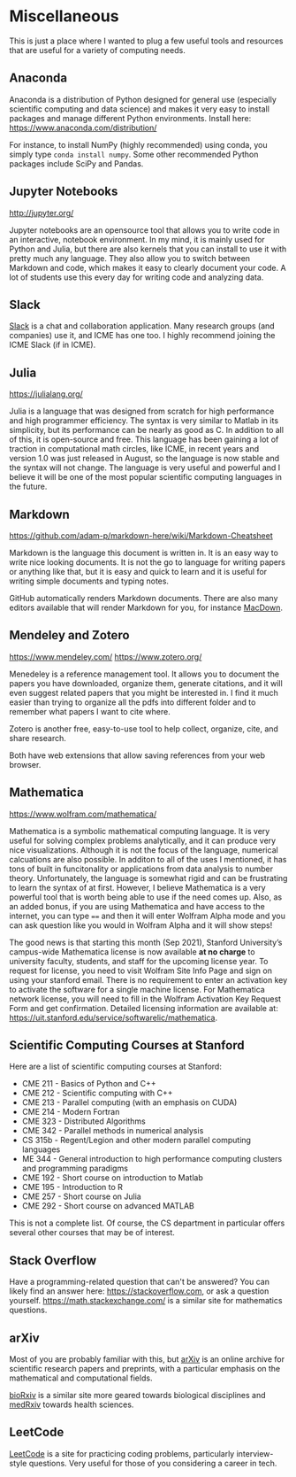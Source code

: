 # Miscellaneous
This is just a place where I wanted to plug a few useful tools and resources that are useful for a variety of computing needs.

## Anaconda

Anaconda is a distribution of Python designed for general use (especially scientific computing and data science) and makes it very easy to install packages and manage different Python environments. Install here: https://www.anaconda.com/distribution/

For instance, to install NumPy (highly recommended) using conda, you simply type `conda install numpy`. Some other recommended Python packages include SciPy and Pandas.

## Jupyter Notebooks
http://jupyter.org/

Jupyter notebooks are an opensource tool that allows you to write code in an interactive, notebook environment. In my mind, it is mainly used for Python and Julia, but there are also kernels that you can install to use it with pretty much any language. They also allow you to switch between Markdown and code, which makes it easy to clearly document your code. A lot of students use this every day for writing code and analyzing data.

## Slack
[Slack](https://slack.com/downloads/) is a chat and collaboration application. Many research groups (and companies) use it, and ICME has one too. I highly recommend joining the ICME Slack (if in ICME).

## Julia
https://julialang.org/

Julia is a language that was designed from scratch for high performance and high programmer efficiency. The syntax is very similar to Matlab in its simplicity, but its performance can be nearly as good as C. In addition to all of this, it is open-source and free. This language has been gaining a lot of traction in computational math circles, like ICME, in recent years and version 1.0 was just released in August, so the language is now stable and the syntax will not change. The language is very useful and powerful and I believe it will be one of the most popular scientific computing languages in the future.

## Markdown
https://github.com/adam-p/markdown-here/wiki/Markdown-Cheatsheet

Markdown is the language this document is written in. It is an easy way to write nice looking documents. It is not the go to language for writing papers or anything like that, but it is easy and quick to learn and it is useful for writing simple documents and typing notes.

GitHub automatically renders Markdown documents. There are also many editors available that will render Markdown for you, for instance [MacDown](https://macdown.uranusjr.com/).

## Mendeley and Zotero
https://www.mendeley.com/ https://www.zotero.org/

Menedeley is a reference management tool. It allows you to document the papers you have downloaded, organize them, generate citations, and it will even suggest related papers that you might be interested in. I find it much easier than trying to organize all the pdfs into different folder and to remember what papers I want to cite where.

Zotero is another free, easy-to-use tool to help collect, organize, cite, and share research.

Both have web extensions that allow saving references from your web browser. 

## Mathematica
https://www.wolfram.com/mathematica/

Mathematica is a symbolic mathematical computing language. It is very useful for solving complex problems analytically, and it can produce very nice visualizations. Although it is not the focus of the language, numerical calcuations are also possible. In additon to all of the uses I mentioned, it has tons of built in funcitonality or applications from data analysis to number theory. Unfortunately, the language is somewhat rigid and can be frustrating to learn the syntax of at first. However, I believe Mathematica is a very powerful tool that is worth being able to use if the need comes up. Also, as an added bonus, if you are using Mathematica and have access to the internet, you can type `==` and then it will enter Wolfram Alpha mode and you can ask question like you would in Wolfram Alpha and it will show steps!

The good news is that starting this month (Sep 2021), Stanford University’s campus-wide Mathematica license is now available **at no charge** to university faculty, students, and staff for the upcoming license year. To request for license, you need to visit Wolfram Site Info Page and sign on using your stanford email. There is no requirement to enter an activation key to activate the software for a single machine license. For Mathematica network license, you will need to fill in the Wolfram Activation Key Request Form and get confirmation. Detailed licensing information are available at: https://uit.stanford.edu/service/softwarelic/mathematica.

## Scientific Computing Courses at Stanford
Here are a list of scientific computing courses at Stanford:
* CME 211 - Basics of Python and C++
* CME 212 - Scientific computing with C++
* CME 213 - Parallel computing (with an emphasis on CUDA)
* CME 214 - Modern Fortran
* CME 323 - Distributed Algorithms
* CME 342 - Parallel methods in numerical analysis
* CS 315b - Regent/Legion and other modern parallel computing languages
* ME 344  - General introduction to high performance computing clusters and programming paradigms
* CME 192 - Short course on introduction to Matlab
* CME 195 - Introduction to R
* CME 257 - Short course on Julia
* CME 292 - Short course on advanced MATLAB

This is not a complete list. Of course, the CS department in particular offers several other courses that may be of interest.

## Stack Overflow
Have a programming-related question that can't be answered? You can likely find an answer here: https://stackoverflow.com, or ask a question yourself. https://math.stackexchange.com/ is a similar site for mathematics questions.

## arXiv
Most of you are probably familiar with this, but [arXiv](https://arxiv.org/) is an online archive for scientific research papers and preprints, with a particular emphasis on the mathematical and computational fields. 

[bioRxiv](https://www.biorxiv.org/) is a similar site more geared towards biological disciplines and [medRxiv](https://www.medrxiv.org/) towards health sciences.

## LeetCode
[LeetCode](https://leetcode.com) is a site for practicing coding problems, particularly interview-style questions. Very useful for those of you considering a career in tech.
